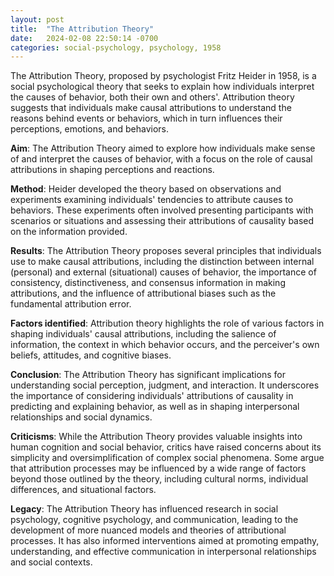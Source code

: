 ```yaml
---
layout: post
title:  "The Attribution Theory"
date:   2024-02-08 22:50:14 -0700
categories: social-psychology, psychology, 1958
---
```


The Attribution Theory, proposed by psychologist Fritz Heider in 1958, is a social psychological theory that seeks to explain how individuals interpret the causes of behavior, both their own and others'. Attribution theory suggests that individuals make causal attributions to understand the reasons behind events or behaviors, which in turn influences their perceptions, emotions, and behaviors.

**Aim**: The Attribution Theory aimed to explore how individuals make sense of and interpret the causes of behavior, with a focus on the role of causal attributions in shaping perceptions and reactions.

**Method**: Heider developed the theory based on observations and experiments examining individuals' tendencies to attribute causes to behaviors. These experiments often involved presenting participants with scenarios or situations and assessing their attributions of causality based on the information provided.

**Results**: The Attribution Theory proposes several principles that individuals use to make causal attributions, including the distinction between internal (personal) and external (situational) causes of behavior, the importance of consistency, distinctiveness, and consensus information in making attributions, and the influence of attributional biases such as the fundamental attribution error.

**Factors identified**: Attribution theory highlights the role of various factors in shaping individuals' causal attributions, including the salience of information, the context in which behavior occurs, and the perceiver's own beliefs, attitudes, and cognitive biases.

**Conclusion**: The Attribution Theory has significant implications for understanding social perception, judgment, and interaction. It underscores the importance of considering individuals' attributions of causality in predicting and explaining behavior, as well as in shaping interpersonal relationships and social dynamics.

**Criticisms**: While the Attribution Theory provides valuable insights into human cognition and social behavior, critics have raised concerns about its simplicity and oversimplification of complex social phenomena. Some argue that attribution processes may be influenced by a wide range of factors beyond those outlined by the theory, including cultural norms, individual differences, and situational factors.

**Legacy**: The Attribution Theory has influenced research in social psychology, cognitive psychology, and communication, leading to the development of more nuanced models and theories of attributional processes. It has also informed interventions aimed at promoting empathy, understanding, and effective communication in interpersonal relationships and social contexts.
